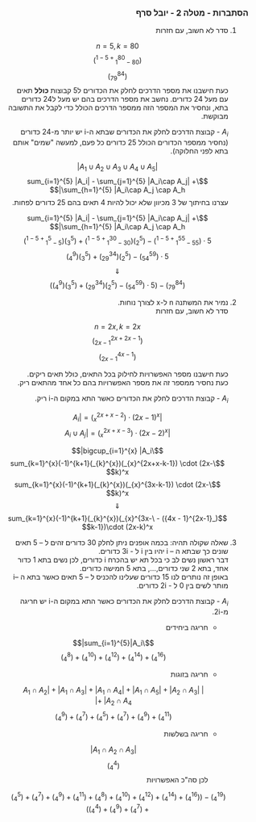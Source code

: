 <style>
    html {
        direction: rtl;
    }
    eqn, table, .katex {
        direction: ltr;
    }
</style>
### הסתברות - מטלה 2 - יובל סרף
1.
    סדר לא חשוב, עם חזרות

    $$n = 5, k = 80$$
    $$(_{80-1}^{80 + 5 - 1})$$
    $$(_{79}^{84})$$
    כעת חישבנו את מספר הדרכים לחלק את הכדורים ל5 קבוצות **כולל** תאים עם מעל 24 כדורים.
    נחשב את מספר הדרכים בהם יש מעל ל24 כדורים בתא, ונחסיר את המספר הזה ממספר הדרכים הכולל כדי לקבל את התשובה מבוקשת.  

    $A_i$ -  קבוצת הדרכים לחלק את הכדורים שבתא ה-i יש יותר מ-24 כדורים (נחסיר ממספר הכדורים הכולל 25 כדורים כל פעם, למעשה "שמים" אותם בתא לפני החלוקה).

    $$|A_1\cup A_2\cup A_3\cup A_4\cup A_5|$$
    $$\sum_{i=1}^{5} |A_i| - \sum_{j=1}^{5} |A_i\cap A_j| + \sum_{h=1}^{5} |A_i\cap A_j \cap A_h|$$
    עצרנו בחיתוך של 3 מכיוון שלא יכול להיות 4 תאים בהם 25 כדורים לפחות.

    $$\sum_{i=1}^{5} |A_i| - \sum_{j=1}^{5} |A_i\cap A_j| + \sum_{h=1}^{5} |A_i\cap A_j \cap A_h|$$
    $$5\cdot (_{55-1}^{55 + 5 - 1}) - (_{2}^{5}) (_{30-1}^{30 + 5 - 1}) + (_{3}^{5}) (_{5-1}^{5 + 5 - 1})$$
    $$5\cdot (_{54}^{59}) - (_{2}^{5}) (_{29}^{34}) + (_{3}^{5}) (_{4}^{9})$$
    $$\Downarrow$$
    $$(_{79}^{84}) - (5\cdot (_{54}^{59}) - (_{2}^{5}) (_{29}^{34}) + (_{3}^{5}) (_{4}^{9}))$$
2.
    נמיר את המשתנה n ל-x לצורך נוחות.  
    סדר לא חשוב, עם חזרות

    $$n = 2x, k = 2x$$
    $$(_{2x-1}^{2x + 2x - 1})$$
    $$(_{2x-1}^{4x - 1})$$

    כעת חישבנו מספר האפשרויות לחילוק בכל התאים, כולל תאים ריקים.  
    כעת נחסיר ממספר זה את מספר האפשרויות בהם כל אחד מהתאים ריק.  

    $A_i$ - קבוצת הדרכים לחלק את הכדורים כאשר התא במקום ה-i ריק.  

    $$|A_i| = (_{x}^{2x+x-2}) \cdot (2x-1)^x$$
    $$|A_i\cup A_j| = (_{x}^{2x+x-3}) \cdot (2x-2)^x$$

    $$\bigcup_{i=1}^{x} |A_i|$$
    $$\sum_{k=1}^{x}(-1)^{k+1}(_{k}^{x})(_{x}^{2x+x-k-1}) \cdot (2x-k)^x$$
    $$\sum_{k=1}^{x}(-1)^{k+1}(_{k}^{x})(_{x}^{3x-k-1}) \cdot (2x-k)^x$$
    $$\Downarrow$$
    $$(_{2x-1}^{4x - 1}) - \sum_{k=1}^{x}(-1)^{k+1}(_{k}^{x})(_{x}^{3x-k-1})\cdot (2x-k)^x$$
3.
    שאלה שקולה תהיה: בכמה אופנים ניתן לחלק 30 כדורים זהים ל – 5 תאים שונים כך שבתא ה – i יהיו בין i ל - 3i כדורים.  
    דבר ראשון נשים לב כי בכל תא יש בהכרח i כדורים, לכן נשים בתא 1 כדור אחד, בתא 2 שני כדורים,..., בתא 5 חמישה כדורים.  
    באופן זה נותרים לנו 15 כדורים שעלינו להכניס ל – 5 תאים כאשר בתא ה –i  מותר לשים בין 0 ל - 2i כדורים.  

    $A_i$ - קבוצת הדרכים לחלק את הכדורים כאשר התא במקום ה-i יש חריגה מ-2i.

    *   
        חריגה ביחידים

        $$\sum_{i=1}^{5}|A_i|$$
        $$(^{16}_{4}) + (^{14}_{4}) + (^{12}_{4}) + (^{10}_{4}) + (^{8}_{4})$$
    *   
        חריגה בזוגות

        $$|A_1\cap A_2| + |A_1\cap A_3| + |A_1\cap A_4| + |A_1\cap A_5| + |A_2\cap A_3| + |A_2\cap A_4|$$
        $$(_{4}^{11}) + (_{4}^{9}) + (_{4}^{7}) + (_{4}^{5}) + (_{4}^{7}) + (_{4}^{9})$$
    *   
        חריגה בשלשות

        $$|A_1\cap A_2\cap A_3|$$
        $$(_{4}^{4})$$
    לכן סה"כ האפשרויות

    $$(_{4}^{19}) - ((^{16}_{4}) + (^{14}_{4}) + (^{12}_{4}) + (^{10}_{4}) + (^{8}_{4}) + (_{4}^{11}) + (_{4}^{9}) + (_{4}^{7}) + (_{4}^{5}) + (_{4}^{7}) + (_{4}^{9}) + (_{4}^{4}))$$